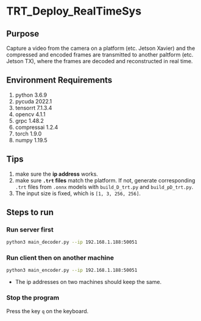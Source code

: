 # TRT_Deploy_RealTimeSys

## Purpose
Capture a video from the camera on a platform (etc. Jetson Xavier) and the compressed and encoded frames are transmitted to another paltform (etc. Jetson TX), where the frames are decoded and reconstructed in real time.

## Environment Requirements
1. python 3.6.9
2. pycuda 2022.1
3. tensorrt 7.1.3.4
4. opencv 4.1.1
5. grpc 1.48.2
6. compressai 1.2.4
7. torch 1.9.0
8. numpy 1.19.5

## Tips
1. make sure the __ip address__ works.
2. make sure __`.trt` files__ match the platform. If not, generate corresponding `.trt` files from `.onnx` models with `build_D_trt.py` and `build_pD_trt.py`.
3. The input size is fixed, which is `[1, 3, 256, 256]`.

## Steps to run
### Run server first
```bash
python3 main_decoder.py --ip 192.168.1.188:50051
```

### Run client then on another machine
```bash
python3 main_encoder.py --ip 192.168.1.188:50051
```
* The ip addresses on two machines should keep the same.

### Stop the program
Press the key `q` on the keyboard.